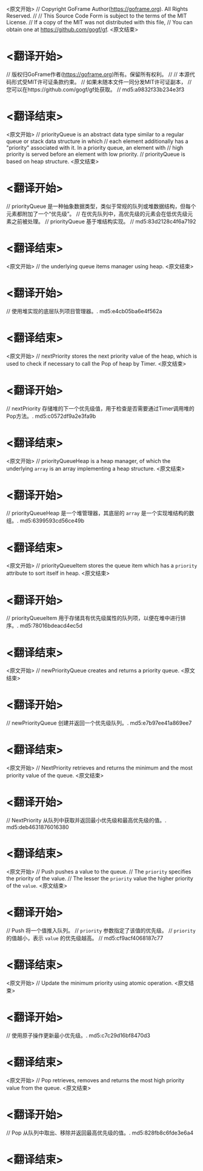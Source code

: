 
<原文开始>
// Copyright GoFrame Author(https://goframe.org). All Rights Reserved.
//
// This Source Code Form is subject to the terms of the MIT License.
// If a copy of the MIT was not distributed with this file,
// You can obtain one at https://github.com/gogf/gf.
<原文结束>

# <翻译开始>
// 版权归GoFrame作者(https://goframe.org)所有。保留所有权利。
//
// 本源代码形式受MIT许可证条款约束。
// 如果未随本文件一同分发MIT许可证副本，
// 您可以在https://github.com/gogf/gf处获取。
// md5:a9832f33b234e3f3
# <翻译结束>


<原文开始>
// priorityQueue is an abstract data type similar to a regular queue or stack data structure in which
// each element additionally has a "priority" associated with it. In a priority queue, an element with
// high priority is served before an element with low priority.
// priorityQueue is based on heap structure.
<原文结束>

# <翻译开始>
// priorityQueue 是一种抽象数据类型，类似于常规的队列或堆数据结构，但每个元素都附加了一个“优先级”。
// 在优先队列中，高优先级的元素会在低优先级元素之前被处理。
// priorityQueue 基于堆结构实现。
// md5:83d2128c4f6a7192
# <翻译结束>


<原文开始>
// the underlying queue items manager using heap.
<原文结束>

# <翻译开始>
// 使用堆实现的底层队列项目管理器。. md5:e4cb05ba6e4f562a
# <翻译结束>


<原文开始>
// nextPriority stores the next priority value of the heap, which is used to check if necessary to call the Pop of heap by Timer.
<原文结束>

# <翻译开始>
// nextPriority 存储堆的下一个优先级值，用于检查是否需要通过Timer调用堆的Pop方法。. md5:c0572df9a2e3fa9b
# <翻译结束>


<原文开始>
// priorityQueueHeap is a heap manager, of which the underlying `array` is an array implementing a heap structure.
<原文结束>

# <翻译开始>
// priorityQueueHeap 是一个堆管理器，其底层的 `array` 是一个实现堆结构的数组。. md5:6399593cd56ce49b
# <翻译结束>


<原文开始>
// priorityQueueItem stores the queue item which has a `priority` attribute to sort itself in heap.
<原文结束>

# <翻译开始>
// priorityQueueItem 用于存储具有优先级属性的队列项，以便在堆中进行排序。. md5:78016bdeacd4ec5d
# <翻译结束>


<原文开始>
// newPriorityQueue creates and returns a priority queue.
<原文结束>

# <翻译开始>
// newPriorityQueue 创建并返回一个优先级队列。. md5:e7b97ee41a869ee7
# <翻译结束>


<原文开始>
// NextPriority retrieves and returns the minimum and the most priority value of the queue.
<原文结束>

# <翻译开始>
// NextPriority 从队列中获取并返回最小优先级和最高优先级的值。. md5:deb4631876016380
# <翻译结束>


<原文开始>
// Push pushes a value to the queue.
// The `priority` specifies the priority of the value.
// The lesser the `priority` value the higher priority of the `value`.
<原文结束>

# <翻译开始>
// Push 将一个值推入队列。
// `priority` 参数指定了该值的优先级。
// `priority` 的值越小，表示 `value` 的优先级越高。
// md5:cf9acf4068187c77
# <翻译结束>


<原文开始>
// Update the minimum priority using atomic operation.
<原文结束>

# <翻译开始>
// 使用原子操作更新最小优先级。. md5:c7c29d16bf8470d3
# <翻译结束>


<原文开始>
// Pop retrieves, removes and returns the most high priority value from the queue.
<原文结束>

# <翻译开始>
// Pop 从队列中取出、移除并返回最高优先级的值。. md5:828fb8c6fde3e6a4
# <翻译结束>


